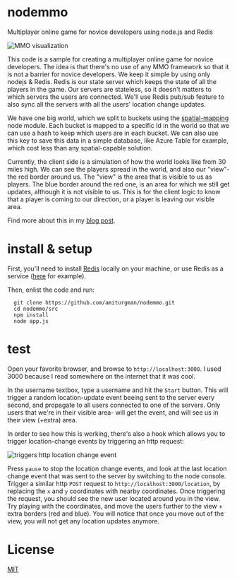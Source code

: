 # nodemmo
Multiplayer online game for novice developers using node.js and Redis

![MMO visualization](https://github.com/amiturgman/nodemmo/raw/master/img/simulation.png "MMO visualization")

This code is a sample for creating a multiplayer online game for novice developers. The idea is that there's no use of any MMO framework so that it is not a barrier for novice developers.
We keep it simple by using only nodejs & Redis.
Redis is our state server which keeps the state of all the players in the game. Our servers are stateless, so it doesn't matters to which servers the users are connected.
We'll use Redis pub/sub feature to also sync all the servers with all the users' location change updates.

We have one big world, which we split to buckets using the [spatial-mapping](https://github.com/amiturgman/spatial-mapping) node module. Each bucket is mapped to a specific Id in the world
so that we can use a hash to keep which users are in each bucket. We can also use this key to save this data in a simple database, like Azure Table for example, which cost less than any spatial-capable solution.

Currently, the client side is a simulation of how the world looks like from 30 miles high.
We can see the players spread in the world, and also our "view"- the red border around us.
The "view" is the area that is visible to us as players. The blue border around the red one, is an area for which we still get updates, although it is not visible to us.
This is for the client logic to know that a player is coming to our direction, or a player is leaving our visible area.

Find more about this in my [blog post](https://ami-turgman.squarespace.com/blog-1/2015/9/8/multiplayer-online-game-using-nodejs-and-redis).

# install & setup

First, you'll need to install [Redis](http://redis.io/download) locally on your machine, or use Redis as a service ([here](http://azure.microsoft.com/en-us/services/cache/) for example).

Then, enlist the code and run:
```
  git clone https://github.com/amiturgman/nodemmo.git
  cd nodemmo/src
  npm install
  node app.js
```

# test
Open your favorite browser, and browse to `http://localhost:3000`.
I used 3000 because I read somewhere on the internet that it was cool.

In the username textbox, type a username and hit the `Start` button.
This will trigger a random location-update event beeing sent to the server every second, and propagate to all users connected to one of the servers.
Only users that we're in their visible area- will get the event, and will see us in their view (+extra) area.

In order to see how this is working, there's also a hook which allows you to trigger location-change events by triggering an http request:

![triggers http location change event](https://github.com/amiturgman/nodemmo/raw/master/img/http-location.png "triggers http location change event")

Press `pause` to stop the location change events, and look at the last location change event that was sent to the server by switching to the node console.
Trigger a similar http `POST` request to `http://localhost:3000/location`, by replacing the `x` and `y` coordinates with nearby coordinates.
Once triggering the request, you should see the new user located around you in the view. Try playing with the coordinates, and move the users further to the view + extra borders (red and blue).
You will notice that once you move out of the view, you will not get any location updates anymore.



# License
[MIT](LICENSE)
